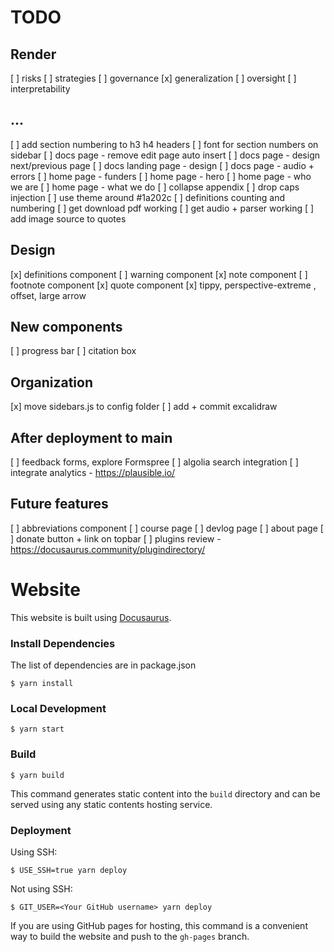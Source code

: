 # TODO

## Render
[ ] risks
[ ] strategies
[ ] governance
[x] generalization
[ ] oversight
[ ] interpretability

## ...
[ ] add section numbering to h3 h4 headers
[ ] font for section numbers on sidebar
[ ] docs page - remove edit page auto insert
[ ] docs page - design next/previous page
[ ] docs landing page - design
[ ] docs page - audio + errors
[ ] home page - funders
[ ] home page - hero
[ ] home page - who we are
[ ] home page - what we do
[ ] collapse appendix
[ ] drop caps injection
[ ] use theme around #1a202c
[ ] definitions counting and numbering
[ ] get download pdf working
[ ] get audio + parser working
[ ] add image source to quotes


## Design
[x] definitions component
[ ] warning component
[x] note component
[ ] footnote component
[x] quote component
[x] tippy, perspective-extreme , offset, large arrow


## New components
[ ] progress bar
[ ] citation box


## Organization
[x] move sidebars.js to config folder
[ ] add + commit excalidraw


## After deployment to main

[ ] feedback forms, explore Formspree
[ ] algolia search integration
[ ] integrate analytics - https://plausible.io/ 

## Future features
[ ] abbreviations component
[ ] course page
[ ] devlog page
[ ] about page
[ ] donate button + link on topbar
[ ] plugins review - https://docusaurus.community/plugindirectory/


# Website

This website is built using [Docusaurus](https://docusaurus.io/).

### Install Dependencies

The list of dependencies are in package.json

```
$ yarn install
```

### Local Development

```
$ yarn start
```


### Build

```
$ yarn build
```

This command generates static content into the `build` directory and can be served using any static contents hosting service.

### Deployment

Using SSH:

```
$ USE_SSH=true yarn deploy
```

Not using SSH:

```
$ GIT_USER=<Your GitHub username> yarn deploy
```

If you are using GitHub pages for hosting, this command is a convenient way to build the website and push to the `gh-pages` branch.
